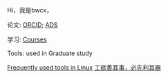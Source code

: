 Hi，我是bwcx，

论文: [ORCID](https://orcid.org/0000-0002-9641-4368); [ADS](https://ui.adsabs.harvard.edu/public-libraries/vVjJJRN_Tc2xiH9G0L4RCQ)

学习: [Courses](https://www.bwcx.top/2023/05/10/courses/)

Tools: used in Graduate study

[Frequently used tools in Linux](https://www.bwcx.top/2023/10/15/frequently-used-tool-in-grad/)
[工欲善其事，必先利其器](https://www.bwcx.top/2020/02/04/tools/)
